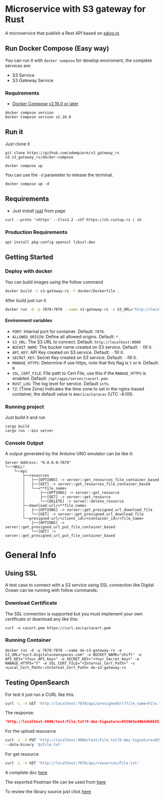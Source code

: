 # Microservice with S3 gateway for Rust
A microservice that publish a Rest API based on [salvo.rs](https://salvo.rs/)

## Run Docker Compose (Easy way)

You can run it with `docker compose` for develop enviroment, the complete services are:

- S3 Service
- S3 Gateway Service

### Requirements

- [Docker Compose v2.16.0 or later](https://docs.docker.com/compose/install/linux/)

```Shell
docker compose version
Docker Compose version v2.16.0
```

## Run it

Just clone it

```Shell
git clone https://github.com/adempiere/s3_gateway_rs
cd s3_gateway_rs/docker-compose
```

```Shell
docker compose up
```

You can use the `-d` parameter to release the terminal.

```Shell
docker compose up -d
```


## Requirements
- Just install [rust](https://www.rust-lang.org/tools/install) from page

```Shell
curl --proto '=https' --tlsv1.2 -sSf https://sh.rustup.rs | sh
```

### Production Requirements

```Shell
apt install pkg-config openssl libssl-dev
```

## Getting Started

### Deploy with docker

You can build images using the follow command

```bash
docker build -t s3-gateway-rs -f docker/Dockerfile .
```

After build just run it

```bash
docker run -d -p 7878:7878 --name s3-gateway-rs -e S3_URL="http://localhost:9000" -e BUCKET_NAME="adempiere" -e API_KEY="adempiere" -e SECRET_KEY="adempiere" -e MANAGE_HTTPS="N" s3-gateway-rs
```

#### Environment variables
- `PORT`: Internal port for container. Default: `7878`.
- `ALLOWED_ORIGIN`: Define all allowed origins. Default: `*`.
- `S3_URL`: The S3 URL to connect. Default: `http://localhost:9000`
- `BUCKET_NAME`: The bucket name created on S3 service. Default: `-` fill it.
- `API_KEY`: API Key created on S3 service. Default: `-` fill it.
- `SECRET_KEY`: Secret Key created on S3 service. Default: `-` fill it.
- `MANAGE_HTTPS`: Determine if use https, note that this flag is `Y` or `N`. Default: `N`
- `SSL_CERT_FILE`: File path to Cert File, use this if the `MANAGE_HTTPS` is enabled. Default: `/opt/apps/server/cacert.pem`
- `RUST_LOG`: The log level for service. Default `info`.
- `TZ`: (Time Zone) Indicates the time zone to set in the nginx-based container, the default value is `America/Caracas` (UTC -4:00).

### Running project
Just build it and run

```Shell
cargo build
cargo run --bin server
```

### Console Output
A output generated by the Arduino UNO emulator can be like it:

```Shell
Server Address: "0.0.0.0:7878"
└──!NULL!
    └──api
        ├──resources
        │   ├──[OPTIONS] -> server::get_resources_file_container_based
        │   ├──[GET] -> server::get_resources_file_container_based
        │   └──<**file_name>
        │       ├──[OPTIONS] -> server::get_resource
        │       ├──[GET] -> server::get_resource
        │       └──[DELETE] -> server::delete_resource
        ├──download-url/<**file_name>
        │   ├──[OPTIONS] -> server::get_presigned_url_download_file
        │   └──[GET] -> server::get_presigned_url_download_file
        └──presigned-url/<client_id>/<container_id>/<file_name>
            ├──[OPTIONS] -> server::get_presigned_url_put_file_container_based
            └──[GET] -> server::get_presigned_url_put_file_container_based
```

# General Info

## Using SSL

A test case to connect with a S3 service using SSL connection like Digital Ocean can be running with follow commands:

### Download Certificate

The SSL connection is supported but you must implement your own certificate or download any like this:
```Shell
curl -o cacert.pem https://curl.se/ca/cacert.pem
```

### Running Container
```Shell
docker run -d -p 7878:7878 --name do-s3-gateway-rs -e S3_URL="nyc3.digitaloceanspaces.com" -e BUCKET_NAME="shift" -e API_KEY="<Your_API_Key>" -e SECRET_KEY="<Your_Secret_Key>" -e MANAGE_HTTPS="Y" -e SSL_CERT_FILE="<Internal_Cert_Path>" -v <Local_Cert_Path>:<Internal_Cert_Path> do-s3-gateway-rs
```


## Testing OpenSearch

For test it just run a CURL like this:

```bash
curl -L -X GET 'http://localhost:7878/api/presignedUrl?file_name=File.txt'
```

The response:

```json
"http://localhost:9000/test/File.txt?X-Amz-Signature=855063e40b4d606351c4698f1b85bf3e4ba9af320ddd31b65619ddfd5dde0766&X-Amz-Credential=QrhtkEZoeiO4NsI3VQ7j%2F20240201%2Fus-east-1%2Fs3%2Faws4_request&X-Amz-Date=20240201T192400Z&X-Amz-SignedHeaders=host&X-Amz-Algorithm=AWS4-HMAC-SHA256&X-Amz-Expires=604800"
```

For the upload resousrce

```bash
curl -L -X PUT 'http://localhost:9000/test/File.txt?X-Amz-Signature=855063e40b4d606351c4698f1b85bf3e4ba9af320ddd31b65619ddfd5dde0766&X-Amz-Credential=QrhtkEZoeiO4NsI3VQ7j%2F20240201%2Fus-east-1%2Fs3%2Faws4_request&X-Amz-Date=20240201T192400Z&X-Amz-SignedHeaders=host&X-Amz-Algorithm=AWS4-HMAC-SHA256&X-Amz-Expires=604800' \
--data-binary '@/File.txt'
```

For get resource

```bash
curl -L -X GET 'http://localhost:7878/api/resources/File.txt'
```

A complete doc [here](https://documenter.getpostman.com/view/18440575/2s9YyvBfUV)

The exported Postman file can be used from [here](docs/minio_s3_postman_collection.json)


To review the library source just click [here](https://github.com/minio/minio-rs)
